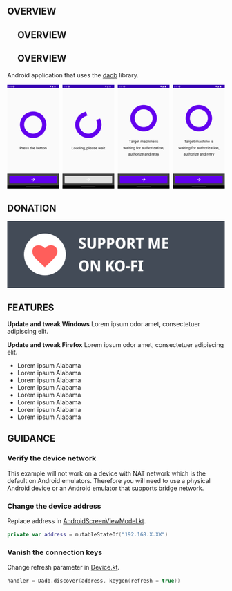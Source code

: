 ## OVERVIEW

<div id="toc">
  <ul style="list-style: none;">
    <summary>
      <h2>OVERVIEW</h2>
    </summary>
  </ul>
</div>

<div id="toc">
  <ul>
    <summary>
      <h2>OVERVIEW</h2>
    </summary>
  </ul>
</div>

Android application that uses the [dadb](https://github.com/mobile-dev-inc/dadb) library.

<img src="assets/img1.png" width="23.875%"/><img src="assets/none.png" width="1.5%"/><img src="assets/img2.png" width="23.875%"/><img src="assets/none.png" width="1.5%"/><img src="assets/img3.png" width="23.875%"/><img src="assets/none.png" width="1.5%"/><img src="assets/img3.png" width="23.875%"/>

## DONATION

<a href="../.." target="_blank"><img src="https://raw.githubusercontent.com/sharpordie/mybadges/main/src/kofi.svg"></a>

## FEATURES

**Update and tweak Windows**
Lorem ipsum odor amet, consectetuer adipiscing elit.

**Update and tweak Firefox**
Lorem ipsum odor amet, consectetuer adipiscing elit.

- Lorem ipsum Alabama
- Lorem ipsum Alabama
- Lorem ipsum Alabama
- Lorem ipsum Alabama
- Lorem ipsum Alabama
- Lorem ipsum Alabama
- Lorem ipsum Alabama
- Lorem ipsum Alabama

## GUIDANCE

### Verify the device network

This example will not work on a device with NAT network which is the default on Android emulators.
Therefore you will need to use a physical Android device or an Android emulator that supports bridge network.

<!--

<table>
  <tr>
    <td align="center" valign="middle">
      <p><br><img src="https://cdn-icons-png.flaticon.com/512/2058/2058197.png" width="80%"/><br></p>
    </td>
    <td width="85%">
      This example will not work on a device with NAT network which is the default on Android emulators.
      Therefore you will need to use a physical Android device or an Android emulator that supports bridge network.
    </td>
  </tr>
</table>

-->

### Change the device address

Replace address in [AndroidScreenViewModel.kt](app/src/main/java/com/example/hisendal/AndroidScreenViewModel.kt).

```kotlin
private var address = mutableStateOf("192.168.X.XX")
```

### Vanish the connection keys

Change refresh parameter in [Device.kt](app/src/main/java/com/example/hisendal/Device.kt).

```kotlin
handler = Dadb.discover(address, keygen(refresh = true))
```
